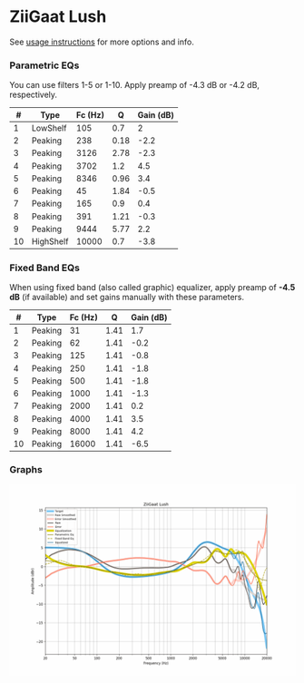 # ZiiGaat Lush
See [usage instructions](https://github.com/jaakkopasanen/AutoEq#usage) for more options and info.

### Parametric EQs
You can use filters 1-5 or 1-10. Apply preamp of -4.3 dB or -4.2 dB, respectively.

|   # | Type      |   Fc (Hz) |    Q |   Gain (dB) |
|-----|-----------|-----------|------|-------------|
|   1 | LowShelf  |       105 | 0.7  |         2   |
|   2 | Peaking   |       238 | 0.18 |        -2.2 |
|   3 | Peaking   |      3126 | 2.78 |        -2.3 |
|   4 | Peaking   |      3702 | 1.2  |         4.5 |
|   5 | Peaking   |      8346 | 0.96 |         3.4 |
|   6 | Peaking   |        45 | 1.84 |        -0.5 |
|   7 | Peaking   |       165 | 0.9  |         0.4 |
|   8 | Peaking   |       391 | 1.21 |        -0.3 |
|   9 | Peaking   |      9444 | 5.77 |         2.2 |
|  10 | HighShelf |     10000 | 0.7  |        -3.8 |

### Fixed Band EQs
When using fixed band (also called graphic) equalizer, apply preamp of **-4.5 dB** (if available) and set gains manually with these parameters.

|   # | Type    |   Fc (Hz) |    Q |   Gain (dB) |
|-----|---------|-----------|------|-------------|
|   1 | Peaking |        31 | 1.41 |         1.7 |
|   2 | Peaking |        62 | 1.41 |        -0.2 |
|   3 | Peaking |       125 | 1.41 |        -0.8 |
|   4 | Peaking |       250 | 1.41 |        -1.8 |
|   5 | Peaking |       500 | 1.41 |        -1.8 |
|   6 | Peaking |      1000 | 1.41 |        -1.3 |
|   7 | Peaking |      2000 | 1.41 |         0.2 |
|   8 | Peaking |      4000 | 1.41 |         3.5 |
|   9 | Peaking |      8000 | 1.41 |         4.2 |
|  10 | Peaking |     16000 | 1.41 |        -6.5 |

### Graphs
![](./ZiiGaat%20Lush.png)
